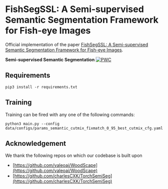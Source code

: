 # FishSegSSL: A Semi-supervised Semantic Segmentation Framework for Fish-eye Images

Official implementation of the paper [FishSegSSL: A Semi-supervised Semantic Segmentation Framework for Fish-eye Images](https://www.mdpi.com/2313-433X/10/3/71).

**Semi-supervised Semantic Segmentation**
[![PWC](https://img.shields.io/endpoint.svg?url=https://paperswithcode.com/badge/fishsegssl-a-semi-supervised-semantic/semi-supervised-semantic-segmentation-on-45)](https://paperswithcode.com/sota/semi-supervised-semantic-segmentation-on-45?p=fishsegssl-a-semi-supervised-semantic)


## Requirements

`pip3 install -r requirements.txt`

## Training

Training can be fired with any one of the following commands:

`python3 main.py --config data/configs/params_semantic_cutmix_fixmatch_0_95_best_cutmix_cfg.yaml`


## Acknowledgement
We thank the following repos on which our codebase is built upon
- [https://github.com/valeoai/WoodScape](https://github.com/valeoai/WoodScape)
- [https://github.com/charlesCXK/TorchSemiSeg](https://github.com/charlesCXK/TorchSemiSeg)
